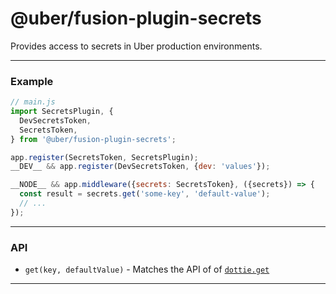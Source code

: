 # @uber/fusion-plugin-secrets

Provides access to secrets in Uber production environments.

---

### Example

```js
// main.js
import SecretsPlugin, {
  DevSecretsToken,
  SecretsToken,
} from '@uber/fusion-plugin-secrets';

app.register(SecretsToken, SecretsPlugin);
__DEV__ && app.register(DevSecretsToken, {dev: 'values'});

__NODE__ && app.middleware({secrets: SecretsToken}, ({secrets}) => {
  const result = secrets.get('some-key', 'default-value');
  // ...
});
```

---

### API

* `get(key, defaultValue)` - Matches the API of of [`dottie.get`](https://www.npmjs.com/package/dottie#get-value)

---

